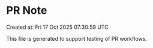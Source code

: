 # PR Note

Created at: Fri 17 Oct 2025 07:30:59 UTC

This file is generated to support testing of PR workflows.
